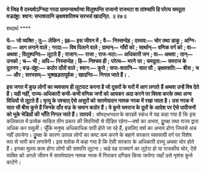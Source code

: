 **ये त्विह वै दस्यवोऽग्निदा गरदा ग्रामान्सार्थान्वा विलुश्पन्ति राजानो राजभटा वा तांश्चापि हि परेत्य** **यमदूता वज्रदंष्ट्रा: श्वान: सप्तशतानि ङ्क्षवशतिश्च सरभसं खादनि्त. ॥ २७॥** 

शब्दार्थ **** 

**ये—** **जो व्यक्ति** **; तु—** **लेकिन** **; इह—** **इस जीवन में** **; वै—** **निस्सन्देह** **; दस्यव:—** **चोर तथा डाकू** **; अग्नि-दा:—** **आग लगाने वाले** **;** **गरदा:—** **विष पिलाने वाले** **; ग्रामान्—** **गाँवों को** **; सार्थान्—** **वणिक वर्ग को** **; वा—** **अथवा** **; विलुश्पन्ति—** **लूटते हैं** **; राजान:—** **राजा** **; राज-भटा:—** **अधिकारी जन** **; वा—** **अथवा** **; तान्—** **उनको** **; च—** **भी** **; अपि—** **निस्सन्देह** **; हि—** **निश्चय ही** **; परेत्य—** **मरने** **पर** **; यमदूता:—** **यमराज के दूतगण** **; वज्र-दंष्ट्रा:—** **कठोर दाँतों वाले** **; श्वान:—** **कुत्ते** **; सप्त-शतानि—** **सात सौ** **; ङ्क्षवशति:—** **बीस** **;** **च—** **और** **; सरभसम्—** **भूक्खड़तापूर्वक** **; खादन्ति—** **निगल जाते हैं।** **.** 

**इस जगत में कुछ लोगों का व्यवसाय ही लूटपाट करना है जो दूसरों के घरों में आग लगाते** **हैं अथवा उन्हें विष देते हैं। यही नहीं, राज्य-अधिकारी कभी-कभी वणिक जनों को आयकर** **अदा करने पर विवश करके तथा अन्य विधियों से लूटते हैं। मृत्यु के पश्चात् ऐसे असुरों को** **सारमेयादन नामक नरक में रखा जाता है। उस नरक में सात सौ बीस कुत्ते हैं जिनके दाँत वज्र** **के समान कठोर हैं। ये कुत्ते यमराज के दूतों के आदेश पर ऐसे पापीजनों को भूके भेडिय़ों की** **भाँति निगल जाते हैं।** **तात्पर्य :** *श्रीमद्भागवत* के बारहवें स्कंध में यह कहा गया है कि इस कलिकाल में प्रत्येक व्यकि्त तीन प्रकार की विपत्तियों से पीडि़त रहेगा—वर्षा का अभाव, दुॢभक्ष तथा राज्य द्वारा अधिक कर वसूली। चूँकि मनुष्य अधिकाधिक पापी होते जा रहे हैं, इसलिए वर्षा का अभाव होगा जिससे अन्न नहीं उपजेगा। दुॢमक्ष के कारण उत्पन्न लोगों का कष्ट कम करने के बहाने सरकार व्यवसायी वर्ग पर विशेष रूप से भारी कर लगायेगी। इस श्लोक में कहा गया है कि ऐसी सरकार के अधिकारी दस्यु अथवा चोर होते हैं। इनका मुलय काम होगा लोगों की सश्पत्ति लूटना। चाहे वह राजमार्ग का लुटेरा हो या राजकीय चोर, ऐसे व्यक्ति को अगले जीवन में सारमेयादन नामक नरक में गिराकर दण्डित किया जायेगा जहाँ उसे नृशंस कुत्ते काटेंगे।  